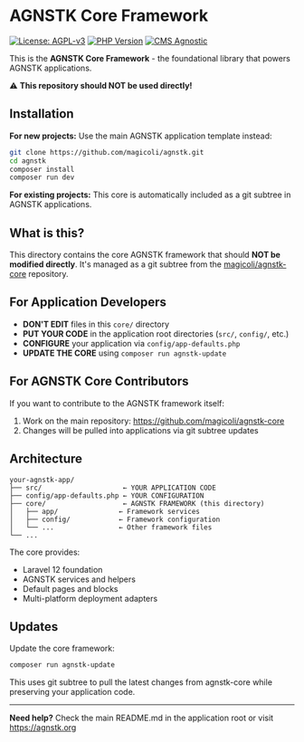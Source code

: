 # AGNSTK Core Framework

[![License: AGPL-v3](https://img.shields.io/badge/License-AGPLv3-yellow.svg)](https://www.gnu.org/licenses/agpl-3.0)
[![PHP Version](https://img.shields.io/badge/PHP-8.0%2B-777BB4?logo=php)](https://www.php.net/)
[![CMS Agnostic](https://img.shields.io/badge/CMS-Agnostic-ff69b4)](https://agnstk.org)

This is the **AGNSTK Core Framework** - the foundational library that powers AGNSTK applications.

⚠️ **This repository should NOT be used directly!** 

## Installation

**For new projects:**
Use the main AGNSTK application template instead:
```bash
git clone https://github.com/magicoli/agnstk.git
cd agnstk
composer install
composer run dev
```

**For existing projects:**
This core is automatically included as a git subtree in AGNSTK applications.

## What is this?

This directory contains the core AGNSTK framework that should **NOT be modified directly**. It's managed as a git subtree from the [magicoli/agnstk-core](https://github.com/magicoli/agnstk-core) repository.

## For Application Developers

- **DON'T EDIT** files in this `core/` directory
- **PUT YOUR CODE** in the application root directories (`src/`, `config/`, etc.)
- **CONFIGURE** your application via `config/app-defaults.php`
- **UPDATE THE CORE** using `composer run agnstk-update`

## For AGNSTK Core Contributors

If you want to contribute to the AGNSTK framework itself:

1. Work on the main repository: https://github.com/magicoli/agnstk-core
2. Changes will be pulled into applications via git subtree updates

## Architecture

```
your-agnstk-app/
├── src/                    ← YOUR APPLICATION CODE
├── config/app-defaults.php ← YOUR CONFIGURATION
├── core/                   ← AGNSTK FRAMEWORK (this directory)
│   ├── app/               ← Framework services
│   ├── config/            ← Framework configuration
│   └── ...                ← Other framework files
└── ...
```

The core provides:
- Laravel 12 foundation
- AGNSTK services and helpers
- Default pages and blocks
- Multi-platform deployment adapters

## Updates

Update the core framework:
```bash
composer run agnstk-update
```

This uses git subtree to pull the latest changes from agnstk-core while preserving your application code.

---

**Need help?** Check the main README.md in the application root or visit https://agnstk.org

